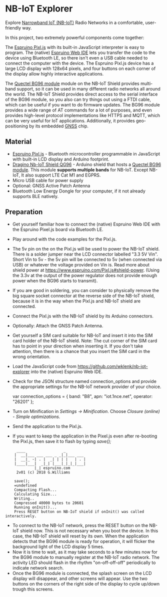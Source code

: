 # NB-IoT Explorer
Explore [Narrowband IoT (NB-IoT)](https://en.wikipedia.org/wiki/Narrowband_IoT) 
Radio Networks in a comfortable, user-friendly way.

In this project, two extremely powerful components come together: 

The [Espruino Pixl.js](https://www.espruino.com/Pixl.js) with its built-in JavaScript
interpreter is easy to program. The (native) [Espruino Web IDE](https://www.espruino.com/Web+IDE) lets you transfer 
the code to the device using Bluetooth LE, so there isn't even a USB cable needed to connect the computer with the device.
The Espruino Pixl.js device has a large LCD display with 128x64 pixels, and four buttons on each corner of the 
display allow highly interactive applications.

The [Quectel BG96 module](https://www.quectel.com/product/bg96.htm) module on the NB-IoT Shield provides multi-band support, 
so it can be used in many different radio networks all around the world. 
The NB-IoT Shield provides direct access to the serial interface of the BG96 module,
so you also can try things out using a FTDI cable, which can be useful if you want to do firmware updates. The BG96 module
provides a wide range of AT commands for a lot of purposes, and even provides high-level protocol implementations
like HTTPS and MQTT, which can be very useful for IoT applications. Additionally, it provides geo-positioning by
its embedded [GNSS](https://en.wikipedia.org/wiki/Satellite_navigation) chip.
 
## Material
* [Espruino Pixl.js](https://shop.espruino.com/pixljs) - Bluetooth microcontroller programmable in JavaScript with 
  built-in LCD display and Arduino footprint.
* [Dragino Nb-IoT Shield QG96](https://wiki.dragino.com/index.php?title=NB-IoT_Shield) - Arduino shield that hosts 
  a [Quectel BG96 module](https://www.quectel.com/product/bg96.htm). This module **supports multiple bands** for NB-IoT. 
  Except NB-IoT, It also support LTE Cat M1 and EGPRS.
* Micro USB cable for power supply  
* Optional: GNSS Active Patch Antenna
* Bluetooth Low Energy Dongle for your computer, if it not already supports BLE natively.

## Preparation
* Get yourself familiar how to connect the (native) Espruino Web IDE with the Espruino Pixel.js board via Bluetooth LE.
* Play around with the code examples for the Pixl.js.
* The 5v pin on the on the Pixl.js will be used to power the NB-IoT shield. 
  There is a solder jumper near the LCD connector labelled "3.3 5V Vin". Short Vin to 5v - the 5v pin will be connected 
  to 5v (when connected via USB) or whatever the voltage provided on Vin is.
  Read more about shield power at https://www.espruino.com/Pixl.js#shield-power.
  (Using the 3.3v at the output of the power regulator does not provide enough power when the BG96 starts to transmit).
* If you are good in soldering, you can consider to physically remove the big square socket connector at the reverse side
  of the NB-IoT shield, because it is in the way when the Pixl.js and NB-IoT shield are connected.
* Connect the Pixl.js with the NB-IoT shield by its Arduino connectors.
* Optionally: Attach the GNSS Patch Antenna.  
* Get yourself a SIM card suitable for NB-IoT and insert it into the SIM card holder of the NB-IoT shield.
  Note: The cut corner of the SIM card has to point in your direction when inserting it. If you don't take attention,
  then there is a chance that you insert the SIM card in the wrong orientation.
* Load the JavaScript code from https://github.com/wklenk/nb-iot-explorer into the (native) Espruino Web IDE. 
* Check for the JSON structure named connection_options and provide the appropriate settings for the NB-IoT network
  provider of your choice.


    var connection_options = {
      band: "B8",
      apn: "iot.1nce.net",
      operator: "26201"
    };
  
* Turn on Minification in _Settings -> Minification_. Choose _Closure (online) - Simple optimizations_.
* Send the application to the Pixl.js.
* If you want to keep the application in the Pixel.js even after re-booting the Pixl.js, then save it to flash by typing 
  _save();_

```
     ____                 _
    |  __|___ ___ ___ _ _|_|___ ___
    |  __|_ -| . |  _| | | |   | . |
    |____|___|  _|_| |___|_|_|_|___|
             |_| espruino.com
     2v01 (c) 2018 G.Williams
    
    save();
    =undefined
    Compacting Flash...
    Calculating Size...
    Writing..
    Compressed 40000 bytes to 20601
    Running onInit()...
    Press RESET button on NB-IoT shield if onInit() was called interactively.
```    
* To connect to the NB-IoT network, press the RESET button on the NB-IoT shield now.
  This is not necessary when you boot the device. In this case, the NB-IoT shield will reset by its own.
  When the application detects that the BG96 module is ready for operation, it will flicker the background light
  of the LCD display 5 times.
* Now it is time to wait, as it may take seconds to a few minutes now for the BG96 module to manually register at the 
  NB-IoT radio network. The activity LED should flash in the rhythm "on-off-off-off" periodically to indicate network search.
* Once the BG96 module is connected, the splash screen on the LCD display will disappear, and other screens will
  appear. Use the two buttons on the corners of the right side of the display to cycle up/down trough this screens.    
  
      